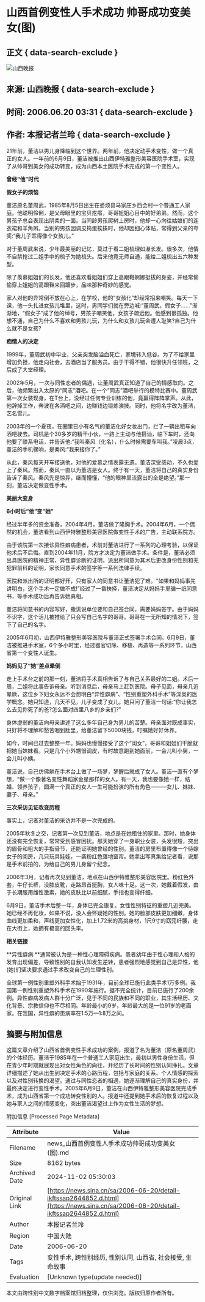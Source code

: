 # 山西首例变性人手术成功 帅哥成功变美女(图)

## 正文 { data-search-exclude }


![山西晚报](https://n.sinaimg.cn/sinakd10200/360/w180h180/20221208/b0d8-cbd48563dc9d8c31bb0b7bd26c8cd1ed.jpg)

## 来源: 山西晚报 { data-search-exclude }
## 时间: 2006.06.20 03:31 { data-search-exclude }
## 作者: 本报记者兰玲 { data-search-exclude }

21年前，董洁以男儿身降临到这个世界。两年前，他决定动手术变性，做一个真正的女人。一年前的6月9日，董洁被推出山西伊特雅整形美容医院手术室，实现了从帅哥到美女的成功转变，成为山西本土医院手术完成的第一个变性人。

**曾经“他”时代**

**假女子的烦恼**

董洁原名董周武，1985年8月5日出生在娄烦县马家庄乡西会村一个普通工人家庭。他聪明伶俐，是父母眼里的宝贝疙瘩，哥哥姐姐心目中的好弟弟。然而，这个男孩子总会表现出阴柔的一面。当同龄男孩爬树上房时，他却一心向往姑娘们的连衣裙和羊角辫。当别的男孩因调皮捣蛋挨揍时，他却因细心体贴，常得到父亲的夸奖:“我儿子乖得像个女孩儿。”

对于董周武来说，少年最美丽的记忆，莫过于看二姐梳理如瀑长发。很多次，他情不自禁抢过二姐手中的梳子为她梳头。后来他竟无师自通，能给二姐梳出五六种发型。

除了羡慕姐姐们的长发，他还喜欢看姐姐们穿上高跟鞋婀娜挺拔的身姿，并经常偷偷穿上姐姐的高跟鞋来回踱步，品味那种奇妙的感觉。

家人对他的异常倒不放在心上，在学校，他的“女孩化”却经常招来嘲笑。每天一下课，他一头扎进女孩儿堆里，这时，男同学们就在旁边喊:“董周武，假女子……”渐渐地，“假女子”成了他的绰号，男孩子嘲笑他，女孩子疏远他。他感到很孤独。他想不通，自己为什么不喜欢和男孩儿玩，为什么和女孩儿玩会遭人耻笑?自己为什么就不是女孩?

**痴情人的决定**

1999年，董周武初中毕业，父亲突发脑溢血死亡，家境转入低谷。为了不给家里增加负担，他走向社会，去酒店当了服务员。由于干得不错，他很快升任领班，之后成了大堂经理。

2002年5月，一次与同性恋者的偶遇，让董周武真正知道了自己的情感取向。之后，他频繁出入太原的“同志”酒吧。在一个“同志”酒吧举行的模特比赛中。董周武第一次女装现身，在T台上，没经过任何专业训练的他，竟赢得阵阵掌声。从此，他辞掉工作，奔波在各酒吧之间，边赚钱边锻炼演技。同时，他将名字改为董洁，艺名雪儿。

2003年的一个夏夜，在圈里已小有名气的董洁化好女妆出门，拦了一辆出租车向酒吧驶去。司机是个30多岁的精干小伙，一路上主动与他搭讪，临下车时，还向他要了联系电话，并告诉他:“我叫秦风（化名），什么时候需要车叫我。”凌晨3点，董洁的手机骤响，是秦风:“我来接你了。”

从此，秦风每天开车接送他，对他的爱慕之情表露无遗。董洁深受感动，不久也爱上了秦风。然而，秦风一直以为董洁是女人。终于有一天，董洁将自己的真实身份告诉了秦风。秦风先是惊异，继而懵懂，“他的眼神里流露出的全是绝望。”那一刻，董洁决定做变性手术。

**美丽大变身**

**6小时后“他”变“她”**

经过半年多的资金准备，2004年4月，董洁做了隆胸手术。2004年6月，一个偶然的机会，董洁看到山西伊特雅整形美容医院做变性手术的广告，主动联系院方。

由于该院第一次接诊异性癖病患者，术前对董洁进行了一系列的心理考验，以保证他术后不后悔。直到2004年11月，院方才决定为董洁做手术。条件是，董洁必须出具医院的精神正常、异性癖诊断的证明，派出所同意为其术后更改身份性别和无犯罪前科的证明，家长同意手术的签字等一系列法律手续。

医院和派出所的证明都好开，只有家人的同意书让董洁犯了难。“如果和妈妈事先讲明白，这个手术一定做不成!”经过了一番抉择，董洁决定从妈妈手里骗一纸同意书，等手术成功后再告诉她真相。

董洁将同意书的内容写好，撒谎说单位要和自己签合同，需要妈妈签字。由于妈妈不识字，这个活儿被推给了只会写自己名字的哥哥。哥哥在一无所知的情况下，签下了自己的名字。

2005年6月初，山西伊特雅整形美容医院与董洁正式签署手术合同。6月9日，董洁被推进手术室，6个多小时里，经过器官切除、移植、再造等一系列环节，山西省第一个变性人诞生。

**妈妈见了“她”差点晕倒**

走上手术台之前的那一刻，董洁将手术真相告诉了与自己关系最好的二姐。术后一周，二姐将此事告诉母亲。听到消息后，母亲马上赶到医院。母子见面，母亲几近晕厥，这位乡下妇女永远不会想明白“异性癖病”、“性别重塑外科手术”等深奥的医学概念。她只知道，几天不见，儿子变成了女儿。她只问了董洁一句话:“你让我怎么去见你死了的爸?怎么面对四里八乡的乡亲们?”

身体虚弱的董洁向母亲讲述了这么多年自己身为男儿的苦楚。母亲面对既成事实，只好将不理解和愁苦咽到肚里，给董洁留下5000块钱，叮嘱她好好休养。

如今，时间已过去整整一年。妈妈也慢慢接受了这个“闺女”，哥哥和姐姐们干脆就把她当妹妹看。只是几个小外甥很调皮，有时故意跑到她面前，一会儿叫小舅，一会儿叫小姨。

董洁说，自己仿佛躺在手术台上做了一场梦，梦醒后就成了女人。董洁一直有个梦想，“做一个像著名变性舞蹈家金星那样的女人。有一天，我也要像她一样，结婚、领养孩子，圆满一个真正的女人一生可能扮演的所有角色———女儿、妹妹、妻子、母亲。”

**三次采访见证改变历程**

事实上，记者对董洁的采访并不是一次完成的。

2005年秋冬之交，记者第一次见到董洁，地点是在她租住的家里。那时，她身体还没有完全恢复，常常受到感冒困扰。那天她穿了一身职业女装，头发很短，突出的眉骨和粗大的手指骨节，还能证明她曾经的性别。董洁的房里布置得像一个待嫁女子的闺房，几只玩具娃娃，一袭粉红色落地窗帘。她拿出写真集给记者看，说那是手术前拍的，为给自己的男儿身留个纪念。

2006年3月，记者再次见到董洁，地点在山西伊特雅整形美容医院里。粉红色外套，牛仔长裤，没膝皮靴，走路昂首挺胸，女人味十足。这一次，她戴着假发，由于长期服用雌性激素，她的皮肤比以前细腻，手指也变得纤细。

6月9日，董洁手术后整一年，身体已完全康复。女性性别特征的重塑几近完美。她已经不再化妆，如果不说，没人会怀疑她的性别。她的脸部皮肤更加细嫩，身体曲线更加柔和，声线更加女性化，加上1.72米的高挑身材，1尺9寸的窈窕纤腰，走在大街上，她拥有极高的回头率。

**相关链接**

**异性癖病:**通常被认为是一种性心理障碍疾病。患者幼年由于性心理和人格的发育出现偏差，导致性别的自我认知发生逆转，患者强烈地感觉到自己是异性，他(她)们坚决要求通过手术改变自己的生理性别。

全球第一例性别重塑外科手术始于1931年，目前全球已施行此类手术1万多例。我国第一例性别重塑外科手术在1990年施行。据不完全统计，目前已施行了200余例。异性癖病发病人群十分广泛，见于不同的民族和不同的职业，其生活经历、文化背景、宗教信仰也不尽相同。年龄最小的9岁，年龄最大的是一位91岁的老画家。在我国，异性癖的患病率在1:5万—1:8万之间。

## 摘要与附加信息

<!-- tcd_abstract -->
这篇文章介绍了山西省首例变性手术成功的案例，报道了名为董洁（原名董周武）的个体经历。董洁于1985年在一个普通工人家庭出生，最初以男性身份生活，但在青少年时期就展现出对女性角色的向往，并经历了长时间的性别认同挣扎。文章详细描述了她从出生到决定手术的心路历程，包括与家庭的关系、个人情感的探索以及对性别转换的渴望。通过与同性恋者的相遇，她逐渐理解自己的真实身份，并最终决定进行变性手术。2005年6月9日，董洁在山西伊特雅整形美容医院完成手术，成为山西省第一个成功转变性别的人。报道中还提到她手术后的恢复过程以及她与家人之间的情感变化，突出董洁渴望过上作为女性生活的梦想。
<!-- tcd_abstract_end -->

附加信息 [Processed Page Metadata]

| Attribute       | Value                                  |
|-----------------|----------------------------------------|
| Filename        | news_山西首例变性人手术成功帅哥成功变美女(图).md                             |
| Size            | 8162 bytes                           |
| Archived Date   | 2024-11-02 05:30:03                             |
| Original Link   | [https://news.sina.cn/sa/2006-06-20/detail-ikftssap2644852.d.html](https://news.sina.cn/sa/2006-06-20/detail-ikftssap2644852.d.html)                       |
| Author          | 本报记者兰玲                               |
| Region          | 中国大陆                               |
| Date            | 2006-06-20                                 |
| Tags            | 变性手术, 跨性别经历, 性别认同, 山西省, 社会接受, 生命故事                                 |
| Evaluation            | [Unknown type(update needed)]                                 |
<!-- tcd_table_end -->

本文由跨性别中文数字档案馆归档整理，仅供浏览。版权归原作者所有。
